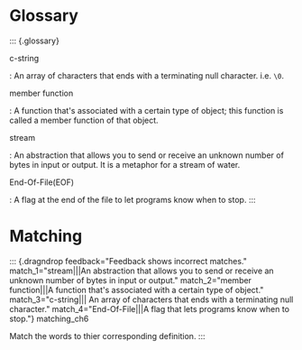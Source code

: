 # Glossary

::: {.glossary}

c-string

:   An array of characters that ends with a terminating null character.
    i.e. `\0`.

member function

:   A function that\'s associated with a certain type of object; this
    function is called a member function of that object.

stream

:   An abstraction that allows you to send or receive an unknown number
    of bytes in input or output. It is a metaphor for a stream of water.

End-Of-File(EOF)

:   A flag at the end of the file to let programs know when to stop.
:::

# Matching

::: {.dragndrop feedback="Feedback shows incorrect matches." match_1="stream|||An abstraction that allows you to send or receive an unknown number of bytes in input or output." match_2="member function|||A function that's associated with a certain type of object." match_3="c-string||| An array of characters that ends with a terminating null character." match_4="End-Of-File|||A flag that lets programs know when to stop."}
matching_ch6

Match the words to thier corresponding definition.
:::
